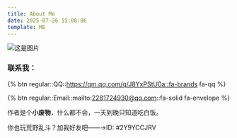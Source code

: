 ```yaml
---
title: About Me
date: 2025-07-26 15:08:06
template: ME
---
```

![这是图片](https://t.alcy.cc/fj)

### 联系我：

{% btn regular::QQ::https://qm.qq.com/q/J8YxPStU0a::fa-brands fa-qq %}

{% btn regular::Email::mailto:2281724930@qq.com::fa-solid fa-envelope %}

作者是个**小废物**，什么都不会，一天到晚只知道吃白饭。

你也玩荒野乱斗？加我好友吧——→ID: #2Y9YCCJRV
